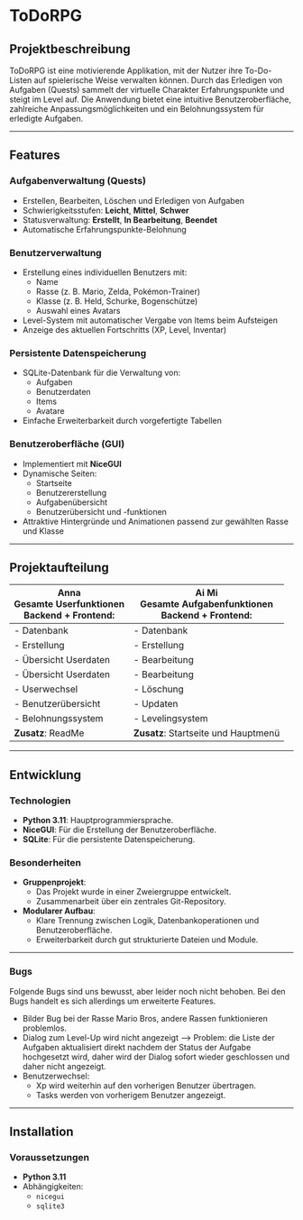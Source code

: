 # ToDoRPG

## Projektbeschreibung

ToDoRPG ist eine motivierende Applikation, mit der Nutzer ihre To-Do-Listen auf spielerische Weise verwalten können. Durch das Erledigen von Aufgaben (Quests) sammelt der virtuelle Charakter Erfahrungspunkte und steigt im Level auf. Die Anwendung bietet eine intuitive Benutzeroberfläche, zahlreiche Anpassungsmöglichkeiten und ein Belohnungssystem für erledigte Aufgaben.

---

## Features

### Aufgabenverwaltung (Quests)

- Erstellen, Bearbeiten, Löschen und Erledigen von Aufgaben
- Schwierigkeitsstufen: **Leicht**, **Mittel**, **Schwer**
- Statusverwaltung: **Erstellt**, **In Bearbeitung**, **Beendet**
- Automatische Erfahrungspunkte-Belohnung

### Benutzerverwaltung

- Erstellung eines individuellen Benutzers mit:
  - Name
  - Rasse (z. B. Mario, Zelda, Pokémon-Trainer)
  - Klasse (z. B. Held, Schurke, Bogenschütze)
  - Auswahl eines Avatars
- Level-System mit automatischer Vergabe von Items beim Aufsteigen
- Anzeige des aktuellen Fortschritts (XP, Level, Inventar)

### Persistente Datenspeicherung

- SQLite-Datenbank für die Verwaltung von:
  - Aufgaben
  - Benutzerdaten
  - Items
  - Avatare
- Einfache Erweiterbarkeit durch vorgefertigte Tabellen

### Benutzeroberfläche (GUI)

- Implementiert mit **NiceGUI**
- Dynamische Seiten:
  - Startseite
  - Benutzererstellung
  - Aufgabenübersicht
  - Benutzerübersicht und -funktionen
- Attraktive Hintergründe und Animationen passend zur gewählten Rasse und Klasse

---

## Projektaufteilung

| **Anna** <br> Gesamte Userfunktionen <br> Backend + Frontend: | **Ai Mi** <br> Gesamte Aufgabenfunktionen <br> Backend + Frontend: |
|---------------------------------------------------------------|--------------------------------------------------------------------|
| - Datenbank                                                   | - Datenbank                                                        |
| - Erstellung                                                  | - Erstellung                                                       |
| - Übersicht Userdaten                                         | - Bearbeitung                                                      |
| - Übersicht Userdaten                                         | - Bearbeitung                                                      |
| - Userwechsel                                                 | - Löschung                                                         |
| - Benutzerübersicht                                           | - Updaten                                                          |
| - Belohnungssystem                                            | - Levelingsystem                                                   |
| **Zusatz**: ReadMe                                            | **Zusatz**: Startseite und Hauptmenü                               |

---

## Entwicklung

### Technologien
- **Python 3.11**: Hauptprogrammiersprache.
- **NiceGUI**: Für die Erstellung der Benutzeroberfläche.
- **SQLite**: Für die persistente Datenspeicherung.

### Besonderheiten
- **Gruppenprojekt**:
  - Das Projekt wurde in einer Zweiergruppe entwickelt.
  - Zusammenarbeit über ein zentrales Git-Repository.
- **Modularer Aufbau**:
  - Klare Trennung zwischen Logik, Datenbankoperationen und Benutzeroberfläche.
  - Erweiterbarkeit durch gut strukturierte Dateien und Module.

---

### Bugs

Folgende Bugs sind uns bewusst, aber leider noch nicht behoben. Bei den Bugs handelt es sich allerdings um erweiterte Features. 

- Bilder Bug bei der Rasse Mario Bros, andere Rassen funktionieren problemlos.
- Dialog zum Level-Up wird nicht angezeigt --> Problem: die Liste der Aufgaben aktualisiert direkt nachdem der Status der Aufgabe hochgesetzt wird, daher wird der Dialog sofort wieder geschlossen und daher nicht angezeigt.
- Benutzerwechsel:
  - Xp wird weiterhin auf den vorherigen Benutzer übertragen.
  - Tasks werden von vorherigem Benutzer angezeigt.



---

## Installation

### Voraussetzungen

- **Python 3.11**
- Abhängigkeiten:
  - `nicegui`
  - `sqlite3`
